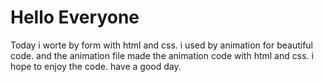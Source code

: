 # Hello Everyone
Today i worte by form with html and css.
i used by animation for beautiful code.
and the animation file made the animation code with html and css.
i hope to enjoy the code.
have a good day.
